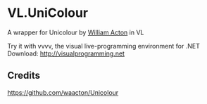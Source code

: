 # VL.UniColour
A wrapper for Unicolour by [William Acton](https://github.com/waacton/) in VL

Try it with vvvv, the visual live-programming environment for .NET
Download: http://visualprogramming.net

## Credits
https://github.com/waacton/Unicolour
